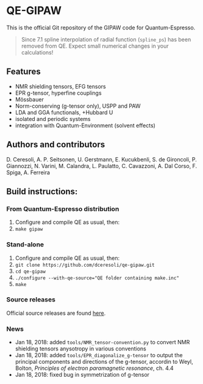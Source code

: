 # QE-GIPAW
This is the official Git repository of the GIPAW code for Quantum-Espresso.

> Since 7.1 spline interpolation of radial function (`spline_ps`) has been removed from QE.
> Expect small numerical changes in your calculations!

## Features
* NMR shielding tensors, EFG tensors
* EPR g-tensor, hyperfine couplings
* Mössbauer
* Norm-conserving (g-tensor only), USPP and PAW
* LDA and GGA functionals, +Hubbard U
* isolated and periodic systems
* integration with Quantum-Environment (solvent effects)


## Authors and contributors
D. Ceresoli, A. P. Seitsonen, U. Gerstmann, E. Kucukbenli, S. de Gironcoli, P. Giannozzi, N. Varini,
M. Calandra, L. Paulatto, C. Cavazzoni, A. Dal Corso, F. Spiga, A. Ferreira


## Build instructions:
### From Quantum-Espresso distribution
1. Configure and compile QE as usual, then:
2. ```make gipaw```


### Stand-alone 
1. Configure and compile QE as usual, then:
2. ```git clone https://github.com/dceresoli/qe-gipaw.git```
3. ```cd qe-gipaw```
4. ```./configure --with-qe-source="QE folder containing make.inc"```
5. ```make```

### Source releases
Official source releases are found [here](https://github.com/dceresoli/qe-gipaw/releases).


### News
* Jan 18, 2018: added ```tools/NMR_tensor-convention.py``` to convert NMR shielding tensors anysotropy in various conventions
* Jan 18, 2018: added ```tools/EPR_diagonalize_g-tensor``` to output the principal components and directions of the g-tensor, accordin to Weyl, Bolton, *Principles of electron paramagnetic resonance*, ch. 4.4
* Jan 18, 2018: fixed bug in symmetrization of g-tensor




